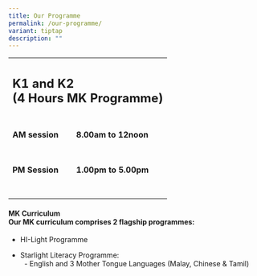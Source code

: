 ```yaml
---
title: Our Programme
permalink: /our-programme/
variant: tiptap
description: ""
---
```

<table style="minWidth: 50px">
<colgroup>
<col>
<col>
</colgroup>
<tbody>
<tr>
<td rowspan="1" colspan="2">
<h2><strong>K1 and K2 </strong><br><strong>(4 Hours MK Programme)</strong></h2>
</td>
</tr>
<tr>
<td rowspan="1" colspan="1">
<h4>AM session</h4>
</td>
<td rowspan="1" colspan="1">
<h4>8.00am to 12noon</h4>
</td>
</tr>
<tr>
<td rowspan="1" colspan="1">
<h4>PM Session</h4>
</td>
<td rowspan="1" colspan="1">
<h4>1.00pm to 5.00pm</h4>
</td>
</tr>
<tr>
<td rowspan="1" colspan="1">
<p></p>
</td>
<td rowspan="1" colspan="1">
<p></p>
</td>
</tr>
</tbody>
</table>
<p></p>
<h4><strong>MK Curriculum</strong><br>Our MK curriculum comprises 2 flagship programmes:</h4>
<ul data-tight="true" class="tight">
<li>
<p>HI-Light Programme</p>
</li>
<li>
<p>Starlight Literacy Programme:&nbsp;
<br>&nbsp;&nbsp;- English and 3 Mother Tongue Languages (Malay, Chinese &amp;
Tamil)&nbsp;</p>
</li>
</ul>
<p></p>